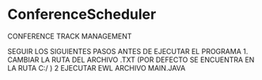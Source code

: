# ConferenceScheduler
  CONFERENCE TRACK MANAGEMENT
 
SEGUIR LOS SIGUIENTES PASOS ANTES DE EJECUTAR EL PROGRAMA
	1. CAMBIAR LA RUTA DEL ARCHIVO .TXT (POR DEFECTO SE ENCUENTRA EN LA RUTA C:/ )
	2 EJECUTAR EWL ARCHIVO MAIN.JAVA


